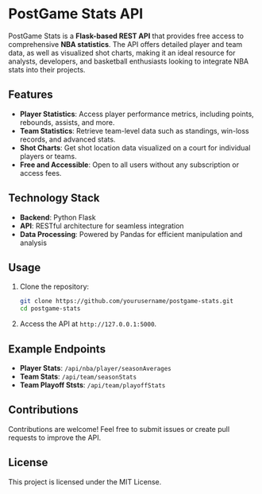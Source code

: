 
# PostGame Stats API  

PostGame Stats is a **Flask-based REST API** that provides free access to comprehensive **NBA statistics**. The API offers detailed player and team data, as well as visualized shot charts, making it an ideal resource for analysts, developers, and basketball enthusiasts looking to integrate NBA stats into their projects.  

## Features  
- **Player Statistics**: Access player performance metrics, including points, rebounds, assists, and more.  
- **Team Statistics**: Retrieve team-level data such as standings, win-loss records, and advanced stats.  
- **Shot Charts**: Get shot location data visualized on a court for individual players or teams.  
- **Free and Accessible**: Open to all users without any subscription or access fees.  

## Technology Stack  
- **Backend**: Python Flask  
- **API**: RESTful architecture for seamless integration  
- **Data Processing**: Powered by Pandas for efficient manipulation and analysis  

## Usage  
1. Clone the repository:  
   ```bash  
   git clone https://github.com/yourusername/postgame-stats.git  
   cd postgame-stats  
   ```  
4. Access the API at `http://127.0.0.1:5000`.  

## Example Endpoints  
- **Player Stats**: `/api/nba/player/seasonAverages`  
- **Team Stats**: `/api/team/seasonStats`  
- **Team Playoff Ststs**: `/api/team/playoffStats`  

## Contributions  
Contributions are welcome! Feel free to submit issues or create pull requests to improve the API.  

## License  
This project is licensed under the MIT License.  
